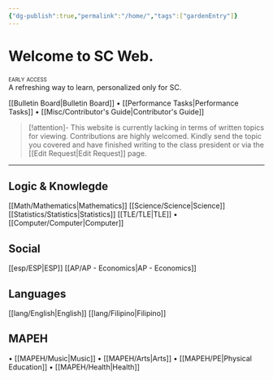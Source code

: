 ```yaml
---
{"dg-publish":true,"permalink":"/home/","tags":["gardenEntry"]}
---
```



# Welcome to SC Web.
<div style="font-variant: small-caps">early access</div>
A refreshing way to learn, personalized only for SC.

[[Bulletin Board\|Bulletin Board]] • [[Performance Tasks\|Performance Tasks]] • [[Misc/Contributor's Guide\|Contributor's Guide]]

>[!attention]- This website is currently lacking in terms of written topics for viewing.
>Contributions are highly welcomed. Kindly send the topic you covered and have finished writing to the class president or via the [[Edit Request\|Edit Request]] page.

***

## Logic & Knowlegde
[[Math/Mathematics\|Mathematics]]
[[Science/Science\|Science]]
[[Statistics/Statistics\|Statistics]]
[[TLE/TLE\|TLE]]
• [[Computer/Computer\|Computer]]

## Social
[[esp/ESP\|ESP]]
[[AP/AP - Economics\|AP - Economics]]

## Languages
[[lang/English\|English]]
[[lang/Filipino\|Filipino]]

## MAPEH
• [[MAPEH/Music\|Music]]
• [[MAPEH/Arts\|Arts]]
• [[MAPEH/PE\|Physical Education]]
• [[MAPEH/Health\|Health]]